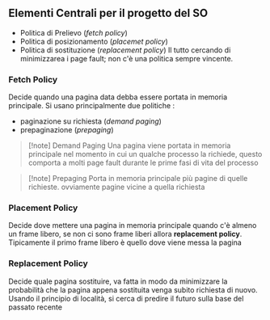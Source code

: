 ## Elementi Centrali per il progetto del SO 
- Politica di Prelievo (*fetch policy*)
- Politica di posizionamento (*placemet policy*)
- Politica di sostituzione (*replacement policy*)
Il tutto cercando di minimizzarea i page fault; non c'è una politica sempre vincente.

### Fetch Policy
Decide quando una pagina data debba essere portata in memoria principale. Si usano principalmente due politiche :
- paginazione su richiesta (*demand paging*)
- prepaginazione (*prepaging*)

>[!note] Demand Paging
>Una pagina viene portata in memoria principale nel momento in cui un qualche processo la richiede, questo comporta a molti page fault durante le prime fasi di vita del processo

>[!note] Prepaging 
>Porta in memoria principale più pagine di quelle richieste. ovviamente pagine vicine a quella richiesta

### Placement Policy 
Decide dove mettere una pagina in memoria principale quando c'è almeno un frame libero, se non ci sono frame liberi allora **replacement policy**.
Tipicamente il primo frame libero è quello dove viene messa la pagina 
### Replacement Policy
Decide quale pagina sostituire, va fatta in modo da minimizzare la probabilità che la pagina appena sostituita venga subito richiesta di nuovo. Usando il principio di località, si cerca di predire il futuro sulla base del passato recente